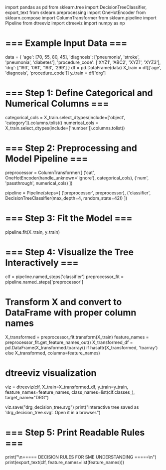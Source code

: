 import pandas as pd
from sklearn.tree import DecisionTreeClassifier, export_text
from sklearn.preprocessing import OneHotEncoder
from sklearn.compose import ColumnTransformer
from sklearn.pipeline import Pipeline
from dtreeviz import dtreeviz
import numpy as np

# === Example Input Data ===
data = {
    'age': [70, 55, 80, 45],
    'diagnosis': ['pneumonia', 'stroke', 'pneumonia', 'diabetes'],
    'procedure_code': ['XYZ1', 'ABC2', 'XYZ1', 'XYZ3'],
    'drg': ['193', '061', '193', '299']
}
df = pd.DataFrame(data)
X_train = df[['age', 'diagnosis', 'procedure_code']]
y_train = df['drg']

# === Step 1: Define Categorical and Numerical Columns ===
categorical_cols = X_train.select_dtypes(include=['object', 'category']).columns.tolist()
numerical_cols = X_train.select_dtypes(include=['number']).columns.tolist()

# === Step 2: Preprocessing and Model Pipeline ===
preprocessor = ColumnTransformer([
    ('cat', OneHotEncoder(handle_unknown='ignore'), categorical_cols),
    ('num', 'passthrough', numerical_cols)
])

pipeline = Pipeline(steps=[
    ('preprocessor', preprocessor),
    ('classifier', DecisionTreeClassifier(max_depth=4, random_state=42))
])

# === Step 3: Fit the Model ===
pipeline.fit(X_train, y_train)

# === Step 4: Visualize the Tree Interactively ===
clf = pipeline.named_steps['classifier']
preprocessor_fit = pipeline.named_steps['preprocessor']

# Transform X and convert to DataFrame with proper column names
X_transformed = preprocessor_fit.transform(X_train)
feature_names = preprocessor_fit.get_feature_names_out()
X_transformed_df = pd.DataFrame(X_transformed.toarray() if hasattr(X_transformed, 'toarray') else X_transformed,
                                columns=feature_names)

# dtreeviz visualization
viz = dtreeviz(clf,
               X_train=X_transformed_df,
               y_train=y_train,
               feature_names=feature_names,
               class_names=list(clf.classes_),
               target_name="DRG")

viz.save("drg_decision_tree.svg")
print("Interactive tree saved as 'drg_decision_tree.svg'. Open it in a browser.")

# === Step 5: Print Readable Rules ===
print("\n===== DECISION RULES FOR SME UNDERSTANDING =====\n")
print(export_text(clf, feature_names=list(feature_names)))
